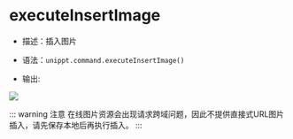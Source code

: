 # executeInsertImage

<backTop />

- 描述：插入图片

- 语法：`unippt.command.executeInsertImage()`

- 输出: 
<img src="/unippt-executeInsertImage.gif" />

::: warning 注意
在线图片资源会出现请求跨域问题，因此不提供直接式URL图片插入，请先保存本地后再执行插入。
:::